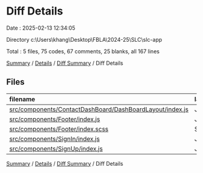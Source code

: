 # Diff Details

Date : 2025-02-13 12:34:05

Directory c:\\Users\\khang\\Desktop\\FBLA\\2024-25\\SLC\\slc-app

Total : 5 files,  75 codes, 67 comments, 25 blanks, all 167 lines

[Summary](results.md) / [Details](details.md) / [Diff Summary](diff.md) / Diff Details

## Files
| filename | language | code | comment | blank | total |
| :--- | :--- | ---: | ---: | ---: | ---: |
| [src/components/ContactDashBoard/DashBoardLayout/index.js](/src/components/ContactDashBoard/DashBoardLayout/index.js) | JavaScript | 15 | 0 | 5 | 20 |
| [src/components/Footer/index.js](/src/components/Footer/index.js) | JavaScript | 16 | -7 | -2 | 7 |
| [src/components/Footer/index.scss](/src/components/Footer/index.scss) | SCSS | 42 | 74 | 23 | 139 |
| [src/components/SignIn/index.js](/src/components/SignIn/index.js) | JavaScript | 1 | 0 | -1 | 0 |
| [src/components/SignUp/index.js](/src/components/SignUp/index.js) | JavaScript | 1 | 0 | 0 | 1 |

[Summary](results.md) / [Details](details.md) / [Diff Summary](diff.md) / Diff Details